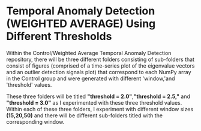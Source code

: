 # Temporal Anomaly Detection (WEIGHTED AVERAGE) Using Different Thresholds

Within the Control/Weighted Average Temporal Anomaly Detection repository, there will be three different folders consisting of sub-folders that consist of figures (comprised of a time-series plot of 
the eigenvalue vectors and an outlier detection signals plot) that correspond to each NumPy array in the Control group and were generated with different 'window,'and
'threshold' values.

These three folders will be titled **"threshold = 2.0"**,**"threshold = 2.5,"** and **"threshold = 3.0"** as I experimented with these three threshold values. Within each of these three folders, I experiment with different
window sizes **(15,20,50)** and there will be different sub-folders titled with the corresponding window.
